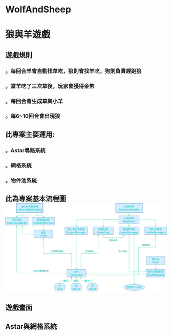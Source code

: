 # WolfAndSheep


<h1>狼與羊遊戲  
  
<h2>遊戲規則  
<h3>。每回合羊會自動找草吃，狼則會找羊吃，狗則負責趕跑狼  
<h3>。當羊吃了三次草後，玩家會獲得金幣  
<h3>。每回合會生成草與小羊  
<h3>。每6~10回合會出現狼  
  
<h2>此專案主要運用:  
<h3>。Astar尋路系統  
<h3>。網格系統  
<h3>。物件池系統  
  
<h2>此為專案基本流程圖  
<img src="https://github.com/silent717120/WolfAndSheep/blob/main/Introduce/%E7%A8%8B%E5%BC%8F%E6%9E%B6%E6%A7%8B%E5%9C%96.png">
  
<h2>遊戲畫面  

<h2>Astar與網格系統  
